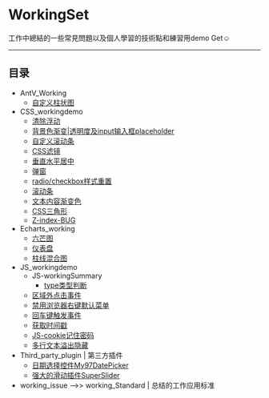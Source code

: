 # WorkingSet
工作中總結的一些常見問題以及個人學習的技術點和練習用demo  Get☺
***

## 目录

- AntV_Working
    - [自定义柱状图](./AntV_Working/demo01.html)
- CSS_workingdemo
    - [清除浮动](./CSS_workingdemo/clearfloat.css)
    - [背景色渐变|透明度及input输入框placeholder](./CSS_workingdemo/compatible.css)
    - [自定义滚动条](./CSS_workingdemo/customize-scroll.css)
    - [CSS滤镜](./CSS_workingdemo/drop-shadow.html)
    - [垂直水平居中](./CSS_workingdemo/level_vertical-center.css)
    - [弹窗](./CSS_workingdemo/mask.html)
    - [radio/checkbox样式重置](./CSS_workingdemo/reset_radio-checkbox.html)
    - [滚动条](./CSS_workingdemo/scroll.html)
    - [文本内容渐变色](./CSS_workingdemo/text-fill-color.css)
    - [CSS三角形](./CSS_workingdemo/tringle.html)
    - [Z-index-BUG](./CSS_workingdemo/zIndex_bug.html)
- Echarts_working
    - [六芒图](./Echarts_working/六芒图.html)
    - [仪表盘](./Echaets_working/仪表盘.html)
    - [柱线混合图](./Echaets_working/柱线混合图.html)
- JS_workingdemo
    - JS-workingSummary
        - [type类型判断](./JS_workingdemo/JS-workingSubmmary/1.type判断.js)
    - [区域外点击事件](./JS_workingdemo/click_outarea.html)
    - [禁用浏览器右键默认菜单](./JS_workingdemo/Disable_osright.html)
    - [回车键触发事件](./JS_workingdemo/Enter_todo.js)
    - [获取时间戳](./JS_workingdemo/Obtain_Time.html)
    - [JS-cookie记住密码](./JS_workingdemo/RemeberPass.html)
    - [多行文本溢出隐藏](./JS_workingdemo/text_overview.html)
- Third_party_plugin | 第三方插件
    - [日期选择控件My97DatePicker](./Third_party_plugin/My97DatePicker_using)
    - [强大的滑动插件SuperSlider](./Third_party_plugin/SuperSlider_using)
- working_issue -->> working_Standard | 总结的工作应用标准



